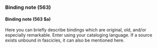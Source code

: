 ### Binding note (563)

#### Binding note (563 $a)

Here you can briefly describe bindings which are original, old, and/or especially remarkable. Enter using your cataloging language. If a source exists unbound in fascicles, it can also be mentioned here.
